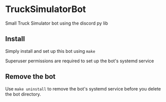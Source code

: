 # TruckSimulatorBot
Small Truck Simulator bot using the discord py lib

## Install
Simply install and set up this bot using `make`

Superuser permissions are required to set up the bot's systemd service

## Remove the bot
Use `make uninstall` to remove the bot's systemd service before you delete the bot directory.
